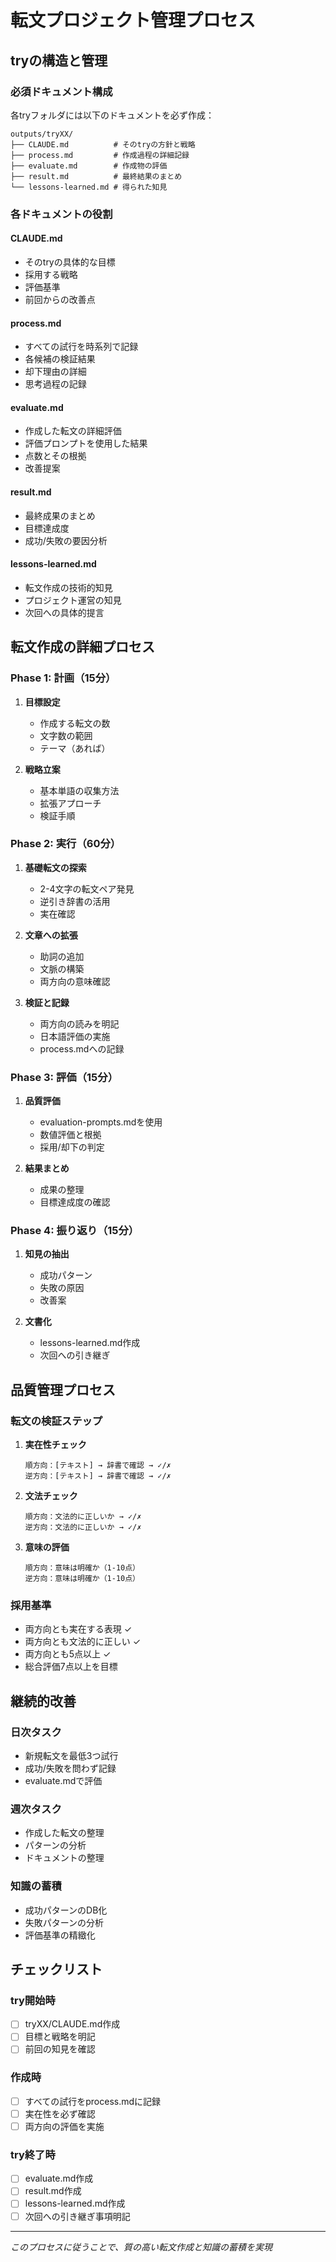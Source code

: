 # 転文プロジェクト管理プロセス

## tryの構造と管理

### 必須ドキュメント構成
各tryフォルダには以下のドキュメントを必ず作成：

```
outputs/tryXX/
├── CLAUDE.md          # そのtryの方針と戦略
├── process.md         # 作成過程の詳細記録
├── evaluate.md        # 作成物の評価
├── result.md          # 最終結果のまとめ
└── lessons-learned.md # 得られた知見
```

### 各ドキュメントの役割

#### CLAUDE.md
- そのtryの具体的な目標
- 採用する戦略
- 評価基準
- 前回からの改善点

#### process.md
- すべての試行を時系列で記録
- 各候補の検証結果
- 却下理由の詳細
- 思考過程の記録

#### evaluate.md
- 作成した転文の詳細評価
- 評価プロンプトを使用した結果
- 点数とその根拠
- 改善提案

#### result.md
- 最終成果のまとめ
- 目標達成度
- 成功/失敗の要因分析

#### lessons-learned.md
- 転文作成の技術的知見
- プロジェクト運営の知見
- 次回への具体的提言

## 転文作成の詳細プロセス

### Phase 1: 計画（15分）
1. **目標設定**
   - 作成する転文の数
   - 文字数の範囲
   - テーマ（あれば）

2. **戦略立案**
   - 基本単語の収集方法
   - 拡張アプローチ
   - 検証手順

### Phase 2: 実行（60分）
1. **基礎転文の探索**
   - 2-4文字の転文ペア発見
   - 逆引き辞書の活用
   - 実在確認

2. **文章への拡張**
   - 助詞の追加
   - 文脈の構築
   - 両方向の意味確認

3. **検証と記録**
   - 両方向の読みを明記
   - 日本語評価の実施
   - process.mdへの記録

### Phase 3: 評価（15分）
1. **品質評価**
   - evaluation-prompts.mdを使用
   - 数値評価と根拠
   - 採用/却下の判定

2. **結果まとめ**
   - 成果の整理
   - 目標達成度の確認

### Phase 4: 振り返り（15分）
1. **知見の抽出**
   - 成功パターン
   - 失敗の原因
   - 改善案

2. **文書化**
   - lessons-learned.md作成
   - 次回への引き継ぎ

## 品質管理プロセス

### 転文の検証ステップ
1. **実在性チェック**
   ```
   順方向：[テキスト] → 辞書で確認 → ✓/✗
   逆方向：[テキスト] → 辞書で確認 → ✓/✗
   ```

2. **文法チェック**
   ```
   順方向：文法的に正しいか → ✓/✗
   逆方向：文法的に正しいか → ✓/✗
   ```

3. **意味の評価**
   ```
   順方向：意味は明確か（1-10点）
   逆方向：意味は明確か（1-10点）
   ```

### 採用基準
- 両方向とも実在する表現 ✓
- 両方向とも文法的に正しい ✓
- 両方向とも5点以上 ✓
- 総合評価7点以上を目標

## 継続的改善

### 日次タスク
- 新規転文を最低3つ試行
- 成功/失敗を問わず記録
- evaluate.mdで評価

### 週次タスク
- 作成した転文の整理
- パターンの分析
- ドキュメントの整理

### 知識の蓄積
- 成功パターンのDB化
- 失敗パターンの分析
- 評価基準の精緻化

## チェックリスト

### try開始時
- [ ] tryXX/CLAUDE.md作成
- [ ] 目標と戦略を明記
- [ ] 前回の知見を確認

### 作成時
- [ ] すべての試行をprocess.mdに記録
- [ ] 実在性を必ず確認
- [ ] 両方向の評価を実施

### try終了時
- [ ] evaluate.md作成
- [ ] result.md作成
- [ ] lessons-learned.md作成
- [ ] 次回への引き継ぎ事項明記

---
*このプロセスに従うことで、質の高い転文作成と知識の蓄積を実現*
